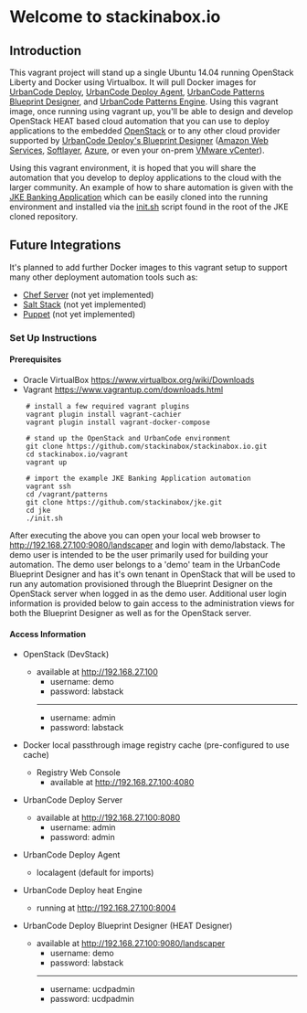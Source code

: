 # Welcome to **stackinabox.io**

## Introduction

This vagrant project will stand up a single Ubuntu 14.04 running OpenStack Liberty and Docker using Virtualbox. It will pull Docker images for [UrbanCode Deploy](https://hub.docker.com/r/stackinabox/urbancode-deploy/), [UrbanCode Deploy Agent](https://hub.docker.com/r/stackinabox/urbancode-deploy-agent/), [UrbanCode Patterns Blueprint Designer](https://hub.docker.com/r/stackinabox/urbancode-patterns-designer/), and [UrbanCode Patterns Engine](https://hub.docker.com/r/stackinabox/urbancode-patterns-engine/).  Using this vagrant image, once running using vagrant up, you'll be able to design and develop OpenStack HEAT based cloud automation that you can use to deploy applications to the embedded [OpenStack](https://www.blueboxcloud.com/) or to any other cloud provider supported by [UrbanCode Deploy's Blueprint Designer](https://developer.ibm.com/urbancode/products/urbancode-deploy/features/blueprint-designer/) ([Amazon Web Services](https://aws.amazon.com/), [Softlayer](http://www.softlayer.com/), [Azure](https://azure.microsoft.com/), or even your on-prem [VMware vCenter](https://www.vmware.com/products/vcenter-server)).

Using this vagrant environment, it is hoped that you will share the automation that you develop to deploy applications to the cloud with the larger community.  An example of how to share automation is given with the [JKE Banking Application](https://github.com/stackinabox/jke) which can be easily cloned into the running environment and installed via the [init.sh](https://github.com/stackinabox/jke/blob/master/init.sh) script found in the root of the JKE cloned repository.

## Future Integrations

It's planned to add further Docker images to this vagrant setup to support many other deployment automation tools such as:  

  - [Chef Server](https://www.chef.io/chef/) (not yet implemented)
  - [Salt Stack](https://saltstack.com/) (not yet implemented)
  - [Puppet](https://puppet.com/) (not yet implemented)

### Set Up Instructions

#### Prerequisites  

  - Oracle VirtualBox https://www.virtualbox.org/wiki/Downloads  
  - Vagrant https://www.vagrantup.com/downloads.html  

````
    # install a few required vagrant plugins
    vagrant plugin install vagrant-cachier
    vagrant plugin install vagrant-docker-compose

    # stand up the OpenStack and UrbanCode environment
	git clone https://github.com/stackinabox/stackinabox.io.git 
	cd stackinabox.io/vagrant
	vagrant up

	# import the example JKE Banking Application automation
	vagrant ssh 
	cd /vagrant/patterns
	git clone https://github.com/stackinabox/jke.git 
	cd jke
	./init.sh
````

After executing the above you can open your local web browser to http://192.168.27.100:9080/landscaper and login with demo/labstack.  The demo user is intended to be the user primarily used for building your automation.  The demo user belongs to a 'demo' team in the UrbanCode Blueprint Designer and has it's own tenant in OpenStack that will be used to run any automation provisioned through the Blueprint Designer on the OpenStack server when logged in as the demo user.  Additional user login information is provided below to gain access to the administration views for both the Blueprint Designer as well as for the OpenStack server.

#### Access Information

 - OpenStack (DevStack) 
	 - available at http://192.168.27.100 
		 - username: demo
		 - password: labstack  
		 _____________________  
		 - username: admin
		 - password: labstack
 
 - Docker local passthrough image registry cache (pre-configured to use cache)
    - Registry Web Console
	  - available at http://192.168.27.100:4080
	 
 - UrbanCode Deploy Server
	 - available at http://192.168.27.100:8080
		 - username: admin
		 - password: admin
		 
 - UrbanCode Deploy Agent
	 - localagent (default for imports)
	 
 - UrbanCode Deploy heat Engine
	 - running at http://192.168.27.100:8004
	 
 - UrbanCode Deploy Blueprint Designer (HEAT Designer)
	 - available at http://192.168.27.100:9080/landscaper
	     - username: demo
	     - password: labstack  
	     _____________________  
		 - username: ucdpadmin
		 - password: ucdpadmin